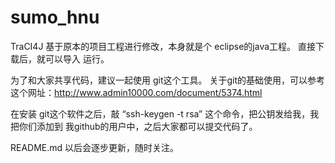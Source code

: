 # sumo_hnu
TraCI4J 基于原本的项目工程进行修改，本身就是个 eclipse的java工程。
直接下载后，就可以导入 运行。

为了和大家共享代码，建议一起使用 git这个工具。
关于git的基础使用，可以参考这个网址：http://www.admin10000.com/document/5374.html

在安装 git这个软件之后，敲 “ssh-keygen -t rsa” 这个命令，把公钥发给我，我把你们添加到
我github的用户中，之后大家都可以提交代码了。


README.md 以后会逐步更新，随时关注。
